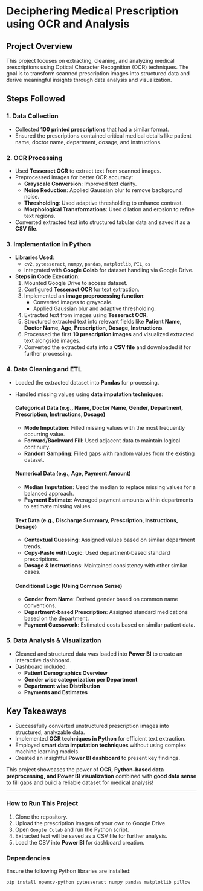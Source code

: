 # Deciphering Medical Prescription using OCR and Analysis

## Project Overview
This project focuses on extracting, cleaning, and analyzing medical prescriptions using Optical Character Recognition (OCR) techniques. The goal is to transform scanned prescription images into structured data and derive meaningful insights through data analysis and visualization.

## Steps Followed

### 1. Data Collection
- Collected **100 printed prescriptions** that had a similar format.
- Ensured the prescriptions contained critical medical details like patient name, doctor name, department, dosage, and instructions.

### 2. OCR Processing
- Used **Tesseract OCR** to extract text from scanned images.
- Preprocessed images for better OCR accuracy:
  - **Grayscale Conversion**: Improved text clarity.
  - **Noise Reduction**: Applied Gaussian blur to remove background noise.
  - **Thresholding**: Used adaptive thresholding to enhance contrast.
  - **Morphological Transformations**: Used dilation and erosion to refine text regions.
- Converted extracted text into structured tabular data and saved it as a **CSV file**.

### 3. Implementation in Python
- **Libraries Used**:
  - `cv2`, `pytesseract`, `numpy`, `pandas`, `matplotlib`, `PIL`, `os`
  - Integrated with **Google Colab** for dataset handling via Google Drive.
- **Steps in Code Execution**:
  1. Mounted Google Drive to access dataset.
  2. Configured **Tesseract OCR** for text extraction.
  3. Implemented an **image preprocessing function**:
     - Converted images to grayscale.
     - Applied Gaussian blur and adaptive thresholding.
  4. Extracted text from images using **Tesseract OCR**.
  5. Structured extracted text into relevant fields like **Patient Name, Doctor Name, Age, Prescription, Dosage, Instructions**.
  6. Processed the first **10 prescription images** and visualized extracted text alongside images.
  7. Converted the extracted data into a **CSV file** and downloaded it for further processing.

### 4. Data Cleaning and ETL
- Loaded the extracted dataset into **Pandas** for processing.
- Handled missing values using **data imputation techniques**:
  
  #### Categorical Data (e.g., Name, Doctor Name, Gender, Department, Prescription, Instructions, Dosage)
  - **Mode Imputation**: Filled missing values with the most frequently occurring value.
  - **Forward/Backward Fill**: Used adjacent data to maintain logical continuity.
  - **Random Sampling**: Filled gaps with random values from the existing dataset.
  
  #### Numerical Data (e.g., Age, Payment Amount)
  - **Median Imputation**: Used the median to replace missing values for a balanced approach.
  - **Payment Estimate**: Averaged payment amounts within departments to estimate missing values.
  
  #### Text Data (e.g., Discharge Summary, Prescription, Instructions, Dosage)
  - **Contextual Guessing**: Assigned values based on similar department trends.
  - **Copy-Paste with Logic**: Used department-based standard prescriptions.
  - **Dosage & Instructions**: Maintained consistency with other similar cases.
  
  #### Conditional Logic (Using Common Sense)
  - **Gender from Name**: Derived gender based on common name conventions.
  - **Department-based Prescription**: Assigned standard medications based on the department.
  - **Payment Guesswork**: Estimated costs based on similar patient data.

### 5. Data Analysis & Visualization
- Cleaned and structured data was loaded into **Power BI** to create an interactive dashboard.
- Dashboard included:
  - **Patient Demographics Overview**
  - **Gender wise categorization per Department**
  - **Department wise Distribution**
  - **Payments and Estimates**
  
## Key Takeaways
- Successfully converted unstructured prescription images into structured, analyzable data.
- Implemented **OCR techniques in Python** for efficient text extraction.
- Employed **smart data imputation techniques** without using complex machine learning models.
- Created an insightful **Power BI dashboard** to present key findings.

This project showcases the power of **OCR, Python-based data preprocessing, and Power BI visualization** combined with **good data sense** to fill gaps and build a reliable dataset for medical analysis!

---
### How to Run This Project
1. Clone the repository.
2. Upload the prescription images of your own to Google Drive.
3. Open `Google Colab` and run the Python script.
4. Extracted text will be saved as a CSV file for further analysis.
5. Load the CSV into **Power BI** for dashboard creation.

### Dependencies
Ensure the following Python libraries are installed:
```bash
pip install opencv-python pytesseract numpy pandas matplotlib pillow
```


